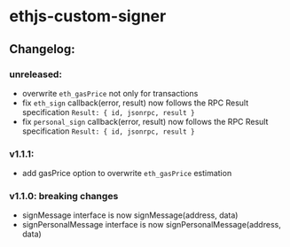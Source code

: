 # ethjs-custom-signer

## Changelog:

### unreleased:

- overwrite `eth_gasPrice` not only for transactions
- fix `eth_sign` callback(error, result) now follows the RPC Result specification `Result: { id, jsonrpc, result }`
- fix `personal_sign` callback(error, result) now follows the RPC Result specification `Result: { id, jsonrpc, result }`

### v1.1.1:

- add gasPrice option to overwrite `eth_gasPrice` estimation

### v1.1.0: breaking changes

- signMessage interface is now signMessage(address, data)
- signPersonalMessage interface is now signPersonalMessage(address, data)
